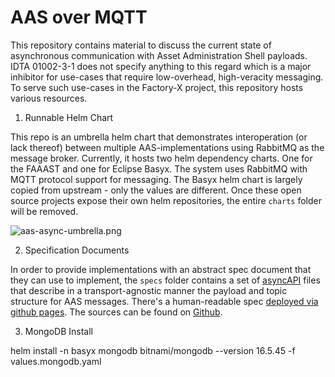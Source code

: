 # AAS over MQTT

This repository contains material to discuss the current state of asynchronous communication with Asset Administration
Shell payloads. IDTA 01002-3-1 does not specify anything to this regard which is a major inhibitor for use-cases that
require low-overhead, high-veracity messaging. To serve such use-cases in the Factory-X project, this repository hosts
various resources.

1. Runnable Helm Chart

This repo is an umbrella helm chart that demonstrates interoperation (or lack thereof) between multiple AAS-implementations using RabbitMQ as the message broker.
Currently, it hosts two helm dependency charts. One for the FAAAST and one for Eclipse Basyx. The system uses RabbitMQ with MQTT protocol support for messaging. The Basyx helm chart is largely copied from upstream - only the values are different.
Once these open source projects expose their own helm repositories, the entire `charts` folder will be removed.

![aas-async-umbrella.png](./specs/artifacts/aas-async-umbrella.png)

2. Specification Documents

In order to provide implementations with an abstract spec document that they can use to implement, the `specs`
folder contains a set of [asyncAPI](https://www.asyncapi.com/) files that describe in a transport-agnostic manner the
payload and topic structure for AAS messages. There's a human-readable spec [deployed via github pages](https://factory-x-contributions.github.io/async-aas-helm).
The sources can be found on [Github](specs).

3. MongoDB Install

helm install -n basyx mongodb bitnami/mongodb --version 16.5.45 -f values.mongodb.yaml
